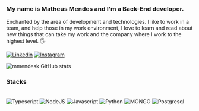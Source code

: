 ### My name is Matheus Mendes and I'm a Back-End developer. 
Enchanted by the area of development and technologies. I like to work in a team, and help those in my work environment, I love to learn and read about new things that can take my work and the company where I work to the highest level. 🖐️

[![Linkedin](https://img.shields.io/badge/LinkedIn-0077B5?style=for-the-badge&logo=linkedin&logoColor=white)](https://www.linkedin.com/in/matheusmendesti/)
[![Instagram](https://img.shields.io/badge/Instagram-E4405F?style=for-the-badge&logo=instagram&logoColor=white)](https://www.instagram.com/mmendesk/)

![mmendesk GitHub stats](https://github-readme-stats.vercel.app/api?username=mmendesk&show_icons=true&theme=dracula)

### Stacks
<div style="display: inline_block"> <br/>
  <img align="center" alt="Typescript" src="https://img.shields.io/badge/TypeScript-007ACC?style=for-the-badge&logo=typescript&logoColor=white" />
  <img align="center" alt="NodeJS" src="https://img.shields.io/badge/Node.js-43853D?style=for-the-badge&logo=node.js&logoColor=white" />
  <img align="center" alt="Javascript" src="https://img.shields.io/badge/JavaScript-323330?style=for-the-badge&logo=javascript&logoColor=F7DF1E" />
  <img align="center" alt="Python" src="https://img.shields.io/badge/Python-14354C?style=for-the-badge&logo=python&logoColor=white" />
  <img align="center" alt="MONGO" src="https://img.shields.io/badge/MongoDB-4EA94B?style=for-the-badge&logo=mongodb&logoColor=white" />
  <img align="center" alt="Postgresql" src="https://img.shields.io/badge/PostgreSQL-316192?style=for-the-badge&logo=postgresql&logoColor=white" />
</div>
